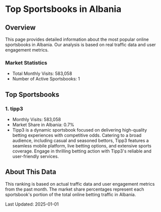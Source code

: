 # Top Sportsbooks in Albania

## Overview
This page provides detailed information about the most popular online sportsbooks in Albania. 
Our analysis is based on real traffic data and user engagement metrics.

### Market Statistics
- Total Monthly Visits: 583,058
- Number of Active Sportsbooks: 1

## Top Sportsbooks

### 1. tipp3
- Monthly Visits: 583,058
- Market Share in Albania: 0.7%
-  Tipp3 is a dynamic sportsbook focused on delivering high-quality betting experiences with competitive odds. Catering to a broad audience, including casual and seasoned bettors, Tipp3 features a seamless mobile platform, live betting options, and extensive sports coverage. Engage in thrilling betting action with Tipp3's reliable and user-friendly services.


## About This Data
This ranking is based on actual traffic data and user engagement metrics from the past month. 
The market share percentages represent each sportsbook's portion of the total online betting traffic in Albania.

Last Updated: 2025-01-01
